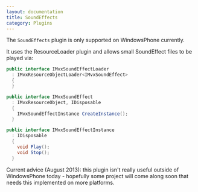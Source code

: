 ```yaml
---
layout: documentation
title: SoundEffects
category: Plugins
---
```

The `SoundEffects` plugin is only supported on WindowsPhone currently.

It uses the ResourceLoader plugin and allows small SoundEffect files to be played via:
```c# 
public interface IMvxSoundEffectLoader
  : IMvxResourceObjectLoader<IMvxSoundEffect>
  {
  }

public interface IMvxSoundEffect
  : IMvxResourceObject, IDisposable
  {
    IMvxSoundEffectInstance CreateInstance();
  }

public interface IMvxSoundEffectInstance
  : IDisposable
  {
    void Play();
    void Stop();
  }
```
Current advice (August 2013): this plugin isn't really useful outside of WindowsPhone today - hopefully some project will come along soon that needs this implemented on more platforms.